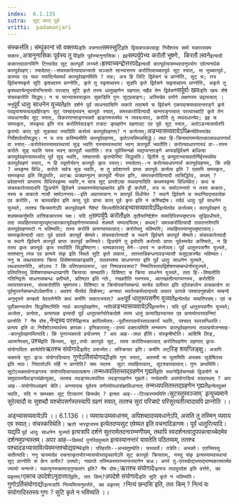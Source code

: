 ```yaml
---
index:  6.1.135
sutra:  सुट् कात् पूर्वः
vritti:  padamanjari
---
```


संस्कर्त्तति। संम्पुंकानां सो वक्तव्यः` इति वचनात् `समस्सुटि` इति द्विसकारकत्वाद्वा निर्देशस्य समो मकारसक्य सकारः, `अत्रानुनासिकः पूर्वस्य तु वा` इति पूर्वस्यानुनासिकः। इह `सम्पर्युपेभ्यः करोतौ भूषणे`, `किरतौ लवने` इत्यादौ ककारादावागमिनि टित्त्वादेव सुट् कात्पूर्वो लभ्यते। `ह्रस्वाच्चन्द्रोत्तरपदे` इत्यादौ कात्पूर्वत्वसम्भवादनुपयोग एवेत्यनर्थकं कात्पूर्वग्रहण्। स्यादेतत्--संचस्कारेत्यादावभ्यासे सञ्जाते साभ्यासस्य करोतित्वाच्चात्पूर्वः सुट स्यात्, मा भूच्चात्पूर्वः, कात्पव एव यथा स्यादित्येवमर्थं कात्पूर्वग्रहणमिति ? तन्न; अत्र हि लिटि द्विर्वचनं च प्राप्नोति, सुट् च; तत्र द्विर्वचनमकृते सुटि कृशब्दस्य प्राप्नोति, कृते तु स्कृशब्दस्य। सुडपि कृते द्विर्वचने चकृशब्दस्य प्राप्नोति, अकृते तु कृशब्दस्येत्युभयोरनित्ययोः परत्वात् सुटि कृते तस्य धातुग्रहणेन ग्रहणात् सहैव तेन द्विर्वचने `सर्पूर्वाः खयः` इति खयः शेषे संचस्कारेति सिद्धम्। न च साभ्यासस्याकृतः सुकडिति पुनः सुट्प्रसङ्गः; अस्मिन्नेव प्रयोगे लक्षणस्य प्रवृत्तत्वात् ।
	ननु `पूर्वं धातुः साधनेन युज्यते` इति दर्शने पूर्वं साधनवाचिनि लकारे तदाश्रये च द्विर्वचने एकपदाश्रयत्वादन्तरङ्गे कृते पदद्वयाश्रयत्वाद्बहिरङ्गः सुट् पश्चाद्भावन् चात्पूर्वः स्यात्, समस्कारोदित्यादौ चान्तरङ्गत्वात् परत्वाच्चाटि कृते तेन व्यवधानान्नैव सुट् स्यात्, विकरणान्ताङ्गभक्तो ह्यडागमस्तमेव न व्यवदध्यात्, करोतिं तु व्यवदधात्येव; इह च समस्कृत, संस्कृथा इति यत्र करोतिरेवाऱङ्गं तत्राटः कृग्रहणेन ग्रहणादट एव पूर्वः सुट् स्यात्, अतोऽडभ्यासयोरपि कृतयोः कात् पूर्वः सुड्यथा स्यादिति कर्त्तव्यं कात्पूर्वग्रहणम्? न कर्त्तव्यम्; `अडभ्यासव्यवायेऽपि` #त्येतिस्मादेव निर्देशादेतत्सिद्धम्। न च तत्र करिष्यामीति कात्पूर्वग्रहणम्, कृतेऽप्यस्मिन्नसिद्धेः। तथा हि-क्रियमाणमप्येतत्कालावधारणार्थं वा स्यात्--करोतेस्तस्यामवस्थायां सुड् भवति यस्यामवस्थायां भवन् कात्पूर्वो भवतीति। करोत्यवधारणारथं वा--तस्य करोतेः सुड् भवति यस्य भवन् कात्पूर्वो भवतीति। तत्र पूर्वस्मिन्पक्षे यद्यप्यन्तरङ्गे अप्यडद्विर्वचने बाधित्वा कात्पूर्वग्रहणसामर्थ्यात् पूर्वं सुड् भवति, पश्चात्तयोः कृतयोरिष्टं सिद्ध्यति। द्वितीये तु प्रत्युताभ्यासवतोर्निर्वृत्त्यर्थमेव कात्पूर्वग्रहणं स्यात्, न हि तद्वतोर्भवन् कात्पूर्वः कृतः स्यात्। स्यादेतत्--न करोत्यवधारणार्थं कात्पूर्वग्रहणम्, किं तहि ? अपकृष्य विधिः, करोतेः सर्वत्र सुड भवति, स तु प्रदेशान्तरे प्राप्तः कात्पूर्वः कर्त्तव्य इति ? एवमपि समस्कृत, समस्कृथा इति सिद्ध्यति, अटऋः प्राक्प्राप्नुवन् कात्पूर्वो नीयत इति, समास्करोदित्यादौ त्वसिद्धिरेव, कथम् ? प्रदेसान्तरे प्राप्तस्य विधिरपकृष्य भवति,न चात्र सुट् प्राप्तोऽचा व्यवदानादिति कथमपकृष्य विधिर्भवेत्। कथं च संचस्कारेत्यादावपि द्धिःप्रयोगे द्विर्वचने उच्चारणभेदाच्छब्दभेद इति द्वौ करोती, तत्र यः समोऽनन्तरो न तस्य ककारः, यस्य च ककारो नासौ समोऽनन्तरः--इति अप्राप्तत्वान् न कात्पूर्वं विधीयेत ? स्थाने द्विर्वचने च स्थानिवद्भावादेक एव करोतिः, स चाव्यवहित इति कातु पूर्वः प्राप्तः कात् पूर्वः कृत इति न कश्चिद्दोषः। तदेवं धातुः पूर्वं साधनेन युज्यते, ततश्च क्रियमाणेऽपि कात्पूर्वग्रहणे नैवेष्टं सिध्यतीति `अड्भ्यासव्यवायेऽपि` इत्येतदेव कर्त्तव्यम्। कात्पूर्वग्रहणं तु शक्यमकर्त्तुमति वात्तिंककारस्य पक्षः।
	यदि तु `सम्पर्युपैः करोतौ` इति तृतीयानिर्द्दशेन समादिभिरुपसृष्टस्य सुड्विधीयते, तदा व्यवहितस्याप्युपसृष्टत्वात्कात्पूर्वग्रहणेनाप्ययमर्थः शक्यते सम्पादयितम्। कथम्? समस्करोदित्यादौ तावदन्तरेणापि कात्पूर्वग्रहणमटो न भविष्यति; तस्य करोतिं प्रत्यनवयवत्वात्। करोतेस्तु भविष्यति; व्यवहितस्याप्युपसृष्टत्वात्। समस्कृतेत्यादौ त्वटः पूर्व प्रापर्तः कात्पूर्वं चेष्यते। संचस्कारेत्यादौ च स्थाने द्विर्वचने कात्पूर्वं चेष्यते। संचस्कारेत्यादौ च स्थाने द्विर्वचने कात्पूर्वं प्राप्तः कात्पूर्वं करिष्यते। द्विःप्रयोगे तु द्वयोरपि करोत्योः प्राप्तः पूर्वस्मादेव करिष्यते, न हि तस्य कृतः कात्पूर्वः कृतः स्यादिति सिद्धमिष्टम्ग।
	भाष्यकारस्तु मेने--उभयं न कर्त्तव्यम्। पूर्वं धातुरुपसर्गेण युज्यते, ततश्चानु त्पन्न एव प्रत्यये संकृ इति स्थिते सुटि कृते लकारः, ततस्तन्निबन्धनावडभ्यासौ ससुट्कस्यैव भविष्यतः। ननु च लब्धस्वरूपा क्रिया विसेषणमाकाङ्क्षति, तल्लाभश्च साधनान्तर इति पूर्वं धातुः साधनेन युज्यते, लब्ध्वस्वरुपेति, कोऽरथ ? किं प्रतिपन्नस्वरूपा, उत निष्पन्नस्वरूपा? निष्पत्तिस्तावद्विशेषणसम्बन्धेनोपयुज्यते, प्रतिपत्तिस्तु विशेषणसम्बन्धात्प्रागपि क्रियायाः सम्भवति। विशिष्टा च क्रिया साधनेन युज्यते, तता हि--तिष्ठतीति गतिनिवृत्तेः साधनसम्बन्धः प्रतीयते, प्रतिष्ठत इति गतेः, गच्छतीति गमनस्य, आगच्छतीत्यागमनस्य, करोतीति व्यापारमात्रस्य, संस्करोतीति भूषणस्य। विशिष्टा च क्रियोपसर्गसम्बन्धे सत्येव प्रतीयत इति द्योतकत्वेन वाचकत्वेन वा पूर्वमुपर्स्गसम्बन्धोऽपेक्षणीयः। अवश्यं चैतदेवं विज्ञेयम्; अन्यथा भवतेरकर्मत्वाद्भावे लकार उत्पन्ने पश्चादनुशब्देन सम्बन्दे अनुभूयते कम्बलो देवदत्तेनेति कथं कर्मणि लकारःस्यात्? अतः `पूर्वं धातुरूपसर्गेण युज्यते` इत्येतदेव सम्प्रतिपन्नम्। एवं च पूर्वोक्तन्यासेन सिद्धमिष्टमिति नार्थः कात्पूर्वग्रहणेन, नापि `अडभ्यासव्यवायेऽपि` इत्यनेन। यदि पूर्वं धातुरुपसर्गेण युज्यते; अध्येता, प्रत्येता, प्रत्यायक इत्यादौ पूर्वं धातूपसर्गयोरेकादेशे तस्य धातुं प्रत्यादिवत्त्वात्तत एव प्रत्ययोत्पत्तावनिष्टं प्राप्नोति ? नैष दोषः, `नेन्द्रस्य परस्य` इत्यत्र ज्ञापितमेतत्--पूर्वोत्तरपदयोस्तावत्कार्यं भवति, पश्चात् स्वरसन्धिरति। प्रत्यय इति वा निर्देशोऽस्यार्थस्य ज्ञापकः।
	वृत्तिकारस्तु--उभयं वक्तव्यमिति मन्यमानः कात्पूर्वग्रहणस्य तावत्प्रयोजनमाह--कात्पूर्वग्रहणमित्यादि। किं पुनरभक्तत्वे प्रयोजनम् ? अत आह--तथा हीति। संस्कृषीष्टेति। आशिषि लिङ्, आत्मनेपदम्, `उश्च` इति कित्त्वम्, सुट्,तयोः कात्पूर्वः सुट्, तस्य करोतिभक्तत्वात् करोतिग्रहणेण ग्रहणात् कृञः संयोगादिता ज्ञायेतेति `ऋतश्च  संयोगादेः` इतीट् प्रसज्येत। संस्क्रियत इति। कर्मणि लट् `रिङ् शयग्लिङ्क्षु`। अत्रापि भक्तत्वे सुटः कृञः संयोगादित्वात् `गुणोऽर्तिसंयोगाद्योः` इति गुणः स्यात्, अतस्यौ मा भूतामिति अभक्तः सुडेषितव्य इति भावः। निघातोऽपि तर्हि न प्राप्नोति? समः पदस्य  सुटा व्यवहितत्वात्, सुटश्चापदत्वात्।
	गुणः कथमिति। सुटोऽभक्तत्वेनाङ्गस्य संयोगादित्वाभावात्प्रशनः। `तन्मध्यपतितस्तद्ग्रहणेन गृह्यते`इति स्थानेद्विर्वचनपक्षे द्विःप्रयोगे च समुदायस्यैवाङ्गसंज्ञेत्युक्त्, ततश्च तदङ्गमध्यपतितः तदङ्गग्रहणेन गृह्यते।
	नन्वेवमपि असंयोगादित्वं तदवस्थम् ? अत आह--संयोगोपधग्रहणं चेति। अन्त्यादचः पूर्वस्य वर्णस्योपधासंज्ञाविधानात् `तन्मध्यपतितस्तद्ग्रहणेन गृह्यते` इत्येतदुक्तं भवति, यदि न सम्भक्तः सुट् टित्करणं किमर्थम् ? इत्यत आह---टित्करणममिति। `सुटस्तुस्वञ्जाम्` इत्युच्यमाने सुरेत्यादौ यः सुशब्दौ यश्चोपसर्गस्तस्यापि ग्रहणं स्यात्, ततश्च सुरां परिचष्टे परिसुरयतीत्यादावपि प्राप्नोति ।।

अड्भ्यासव्यवायेऽपि ।। 6.1.136 ।। 
व्यवायःउव्यवधानम्, अपिशब्दादव्यवधानेऽपि, असति तु तस्मिन् व्यवाय एव स्यात्। संचस्करिथेति। `ऋतो भारद्वाजस्य` इत्येतदप्यसुट एवेष्यत इति वचनादिडागमः। पूर्वं धातुरित्यादि। यद्यपि `पूर्वं धातुः साधनेन युज्यते` इत्यत्रापि दर्शने सुतरामेतदनारम्भणीयम्, तथापि स्वदर्शनत्वादुपपन्नत्वाच्चेदमेव दर्शनमुपन्यस्तम्। अपर आह--`किमर्थं पुनरिदमुच्यते` इत्यस्यानन्तरं यावतेति पठितव्यम्, ततश्च पश्चादडभ्यासावित्येवमन्तश्चोद्यग्रन्थः` इति। परिहरति--अभक्तुश्चेति। चस्त्वर्थे। तत्रेति। अभक्ते। एतस्मिस्तु सतीत्यादि। ननु चास्मादेव वचनात्कृतयोरभ्यासयोस्तद्व्यवायेऽपि सुट् कात्पूर्वः क्रियताम्, यस्तु संकृ इत्यस्यामवस्थायां सुट् प्राप्नोति स केन वार्येत? उच्यते; नाप्राप्ते तस्मिन्नस्यारम्भात्तस्यानेन बाधः। अपरे तु-एतच्चोद्यभयाद्भाष्यकारमतमेव ज्यायो मन्यन्ते। यकत्पुनरुक्तमाद्गुणप्रसंग इति? नैष दोषः; `ऋतश्च संयोगादेः` इत्यत्र तावदुपदेश इति वर्त्तते, क्व प्रकृतम्? `एकाच उपदेशेऽनुदात्तात्` इति, ततः किम्? `अपदेशे संयोगादेः` इति सुटि कृते न भविष्यति। `गुणोऽर्तिसंयोगाद्योः` इत्यत्रापि नित्यमित्यनुवर्त्तते, क्व प्रकृतम् ? `नित्यं छन्दसि`इति, ततः किम् ? नित्यं यः संयोगादिस्तस्य गुणः ? सुटि कृते न भविष्यति ।।

